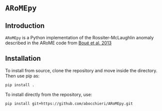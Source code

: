 # ``ARoMEpy``

## Introduction

``ARoMEpy`` is a Python implementation of the Rossiter-McLaughlin anomaly described in the ARoME code from [Boué et al. 2013](https://doi.org/10.1051/0004-6361/201220146)

## Installation

To install from source, clone the repository and move inside the directory.
Then use pip as:

```bash
pip install .
```

To install directly from the repository, use:

```bash
pip install git+https://github.com/abocchieri/ARoMEpy.git
```
